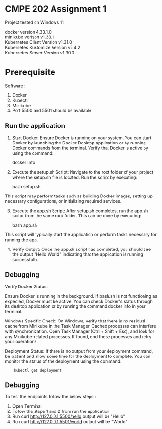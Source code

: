
# CMPE 202 Assignment 1 


Project tested on Windows 11 

docker version 4.33.1.0     
minikube verison v1.33.1        
Kubernetes Client Version v1.31.0       
Kubernetes Kustomize Version v5.4.2     
Kubernetes Server Version v1.30.0




# Prerequisite
Software : 
1. Docker
2. Kubectl
3. Minikube
4. Port 5500 and 5501 should be available





## Run the application

1. Start Docker:
Ensure Docker is running on your system. You can start Docker by launching the Docker Desktop application or by running Docker commands from the terminal. Verify that Docker is active by using the command:

    docker info

2. Execute the setup.sh Script:
Navigate to the root folder of your project where the setup.sh file is located. Run the script by executing:

    bash setup.sh

This script may perform tasks such as building Docker images, setting up necessary configurations, or initializing required services.

3. Execute the app.sh Script:
After setup.sh completes, run the app.sh script from the same root folder. This can be done by executing:

    bash app.sh

This script will typically start the application or perform tasks necessary for running the app.

4. Verify Output:
Once the app.sh script has completed, you should see the output "Hello World" indicating that the application is running successfully.
## Debugging

Verify Docker Status:

Ensure Docker is running in the background. If bash.sh is not functioning as expected, Docker must be active. You can check Docker's status through its desktop application or by running the command docker info in your terminal.

Windows Specific Check:
On Windows, verify that there is no residual cache from Minikube in the Task Manager. Cached processes can interfere with synchronization. Open Task Manager (Ctrl + Shift + Esc), and look for any Minikube-related processes. If found, end these processes and retry your operations.

Deployment Status:
If there is no output from your deployment command, be patient and allow some time for the deployment to complete. You can monitor the status of the deployment using the command:

        kubectl get deployment
## Debugging

To test the endpoints follow the below steps :
1. Open Terminal 
2. Follow the steps 1 and 2 from run the application
2. Run curl http://127.0.0.1:5500/hello output will be "Hello"
3. Run curl http://127.0.0.1:5501/world output will be "World"
